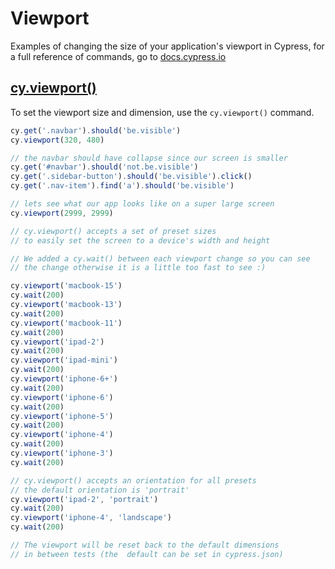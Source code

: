 # Viewport

Examples of changing the size of your application's viewport in Cypress, for a full reference of commands, go to [docs.cypress.io](https://on.cypress.io/api)

## [cy.viewport()](https://on.cypress.io/viewport)

To set the viewport size and dimension, use the `cy.viewport()` command.

<!-- fiddle.export cy.viewport() - set the viewport size and dimension -->

```js
cy.get('.navbar').should('be.visible')
cy.viewport(320, 480)

// the navbar should have collapse since our screen is smaller
cy.get('#navbar').should('not.be.visible')
cy.get('.sidebar-button').should('be.visible').click()
cy.get('.nav-item').find('a').should('be.visible')

// lets see what our app looks like on a super large screen
cy.viewport(2999, 2999)

// cy.viewport() accepts a set of preset sizes
// to easily set the screen to a device's width and height

// We added a cy.wait() between each viewport change so you can see
// the change otherwise it is a little too fast to see :)

cy.viewport('macbook-15')
cy.wait(200)
cy.viewport('macbook-13')
cy.wait(200)
cy.viewport('macbook-11')
cy.wait(200)
cy.viewport('ipad-2')
cy.wait(200)
cy.viewport('ipad-mini')
cy.wait(200)
cy.viewport('iphone-6+')
cy.wait(200)
cy.viewport('iphone-6')
cy.wait(200)
cy.viewport('iphone-5')
cy.wait(200)
cy.viewport('iphone-4')
cy.wait(200)
cy.viewport('iphone-3')
cy.wait(200)

// cy.viewport() accepts an orientation for all presets
// the default orientation is 'portrait'
cy.viewport('ipad-2', 'portrait')
cy.wait(200)
cy.viewport('iphone-4', 'landscape')
cy.wait(200)

// The viewport will be reset back to the default dimensions
// in between tests (the  default can be set in cypress.json)
```

<!-- fiddle-end -->
